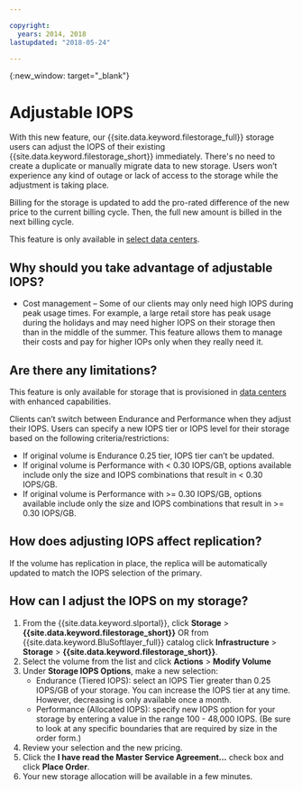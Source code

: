 ```yaml
---

copyright:
  years: 2014, 2018
lastupdated: "2018-05-24"

---
```

{:new_window: target="_blank"}

# Adjustable IOPS

With this new feature, our {{site.data.keyword.filestorage_full}} storage users can adjust the IOPS of their existing {{site.data.keyword.filestorage_short}} immediately. There's no need to create a duplicate or manually migrate data to new storage. Users won’t experience any kind of outage or lack of access to the storage while the adjustment is taking place. 

Billing for the storage is updated to add the pro-rated difference of the new price to the current billing cycle. Then, the full new amount is billed in the next billing cycle.

This feature is only available in [select data centers](new-ibm-block-and-file-storage-location-and-features.html). 

## Why should you take advantage of adjustable IOPS?

- Cost management – Some of our clients may only need high IOPS during peak usage times. For example, a large retail store has peak usage during the holidays and may need higher IOPS on their storage then than in the middle of the summer. This feature allows them to manage their costs and pay for higher IOPs only when they really need it.

## Are there any limitations?

This feature is only available for storage that is provisioned in [data centers](new-ibm-block-and-file-storage-location-and-features.html) with enhanced capabilities.

Clients can’t switch between Endurance and Performance when they adjust their IOPS. Users can specify a new IOPS tier or IOPS level for their storage based on the following criteria/restrictions: 

- If original volume is Endurance 0.25 tier, IOPS tier can’t be updated.
- If original volume is Performance with < 0.30 IOPS/GB, options available include only the size and IOPS combinations that result in < 0.30 IOPS/GB. 
- If original volume is Performance with >= 0.30 IOPS/GB, options available include only the size and IOPS combinations that result in >= 0.30 IOPS/GB. 

## How does adjusting IOPS affect replication?

If the volume has replication in place, the replica will be automatically updated to match the IOPS selection of the primary. 

## How can I adjust the IOPS on my storage?

1. From the {{site.data.keyword.slportal}}, click **Storage** > **{{site.data.keyword.filestorage_short}}** OR from {{site.data.keyword.BluSoftlayer_full}} catalog click **Infrastructure** > **Storage** > **{{site.data.keyword.filestorage_short}}**.
2. Select the volume from the list and click **Actions** > **Modify Volume**
3. Under **Storage IOPS Options**, make a new selection:
    - Endurance (Tiered IOPS): select an IOPS Tier greater than 0.25 IOPS/GB of your storage. You can increase the IOPS tier at any time. However, decreasing is only available once a month.
    - Performance (Allocated IOPS): specify new IOPS option for your storage by entering a value in the range 100 - 48,000 IOPS. (Be sure to look at any specific boundaries that are required by size in the order form.)
4. Review your selection and the new pricing.
5. Click the **I have read the Master Service Agreement...** check box and click **Place Order**.
6. Your new storage allocation will be available in a few minutes.
